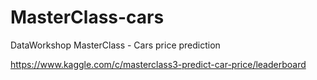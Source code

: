 # MasterClass-cars
DataWorkshop MasterClass - Cars price prediction

https://www.kaggle.com/c/masterclass3-predict-car-price/leaderboard
